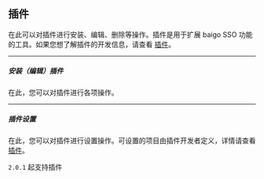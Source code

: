 ## 插件

在此可以对插件进行安装、编辑、删除等操作。插件是用于扩展 baigo SSO 功能的工具。如果您想了解插件的开发信息，请查看 [插件](../plugin/index.md)。

----------

##### 安装（编辑）插件

在此，您可以对插件进行各项操作。

----------

##### 插件设置

在此，您可以对插件进行设置操作。可设置的项目由插件开发者定义，详情请查看 [插件](../plugin/index.md)。

`2.0.1` 起支持插件
